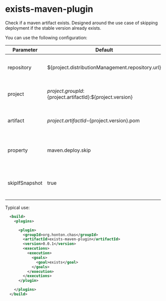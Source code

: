 # exists-maven-plugin

Check if a maven artifact exists. Designed around the use case of skipping deployment if the stable version already exists.

You can use the following configuration:

| Parameter | Default | Description |
|-----------|---------|-------------|
|repository |${project.distributionManagement.repository.url}| The repository to query for artifacts|
|project    |${project.groupId}:${project.artifactId}:${project.version}| The project within the repository to query|
|artifact   |${project.artifactId}-${project.version}.pom|The artifact within the project to query|
|property   |maven.deploy.skip|The property to receive the result of the query|
|skipIfSnapshot|true|Skip the query if the project ends with -SNAPSHOT|

Typical use:

```xml
  <build>
    <plugins>

      <plugin>
        <groupId>org.honton.chas</groupId>
        <artifactId>exists-maven-plugin</artifactId>
        <version>0.0.1</version>
        <executions>
          <execution>
            <goals>
              <goal>exists</goal>
            </goals>
          </execution>
        </executions>
      </plugin>

    </plugins>
  </build>
```

